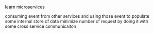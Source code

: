 learn microservices

consuming event from other services
and using those event to populate some internal store of data
minimize number of request
by doing it with some cross service communicaiton
